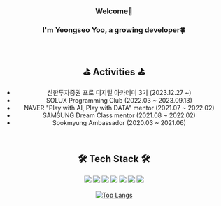<div align="center">
  
### Welcome👋
### I'm Yeongseo Yoo, a growing developer🍀  
<br/>

## ⛳ Activities ⛳ 
- 신한투자증권 프로 디지털 아카데미 3기 (2023.12.27 ~)
- SOLUX Programming Club (2022.03 ~ 2023.09.13)
- NAVER "Play with AI, Play with DATA" mentor (2021.07 ~ 2022.02)
- SAMSUNG Dream Class mentor (2021.08 ~ 2022.02)
- Sookmyung Ambassador (2020.03 ~ 2021.06)  
<br/>

## 🛠 Tech Stack 🛠
<img src="https://img.shields.io/badge/Python-3766AB?style=flat&logo=Python&logoColor=white"/> <img src="https://img.shields.io/badge/Java-007396?style=flat&logo=OpenJDK&logoColor=white"/> <img src="https://img.shields.io/badge/Node.js-lightgray?style=flat&logo=nodedotjs&logoColor=339933"/> 
<img src="https://img.shields.io/badge/JavaScript-F7DF1E?style=flat&logo=javascript&logoColor=black"/> <img src="https://img.shields.io/badge/MySQL-lightpink?style=flat&logo=mysql&logoColor=4479A1"/> <img src="https://img.shields.io/badge/MariaDB-white?style=flat&logo=mariadb&logoColor=003545"/> <img src="https://img.shields.io/badge/AWS-black?style=flat&logo=amazonaws&logoColor=white"/> <br/> <br/> 
[![Top Langs](https://github-readme-stats.vercel.app/api/top-langs/?username=anuraghazra&hide=MakeFile,typescript,html,GO,javascript,css,Rust,GLSL,Shell,Astro&layout=compact)](https://github.com/anuraghazra/github-readme-stats)
</div>
